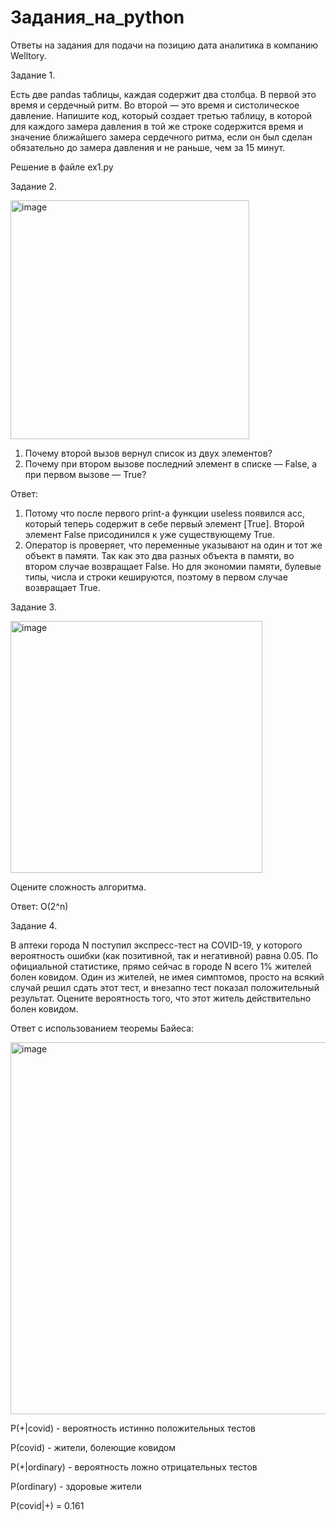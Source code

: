 # Задания_на_python
Ответы на задания для подачи на позицию дата аналитика в компанию Welltory.

Задание 1.

Есть две pandas таблицы, каждая содержит два столбца. В первой это время и сердечный ритм. Во второй — это время и систолическое давление.
Напишите код, который создает третью таблицу, в которой для каждого замера давления в той же строке содержится время и значение ближайшего замера сердечного ритма, если он был сделан обязательно до замера давления и не раньше, чем за 15 минут.

Решение в файле ex1.py

Задание 2.

<img width="382" alt="image" src="https://user-images.githubusercontent.com/69568898/202004085-1e88a1ad-55af-4f48-b8b4-d4e2117f14ab.png">

1. Почему второй вызов вернул список из двух элементов?
2. Почему при втором вызове последний элемент в списке — False, а при первом вызове — True?

Ответ:
1. Потому что после первого print-а функции useless появился acc, который теперь содержит в себе первый элемент [True]. Второй элемент False присодинился к уже существующему True.
2. Оператор is проверяет, что переменные указывают на один и тот же объект в памяти. Так как это два разных объекта в памяти, во втором случае возвращает False. Но для экономии памяти, булевыe типы, числа и строки кешируются, поэтому в первом случае возвращает True.

Задание 3.

<img width="403" alt="image" src="https://user-images.githubusercontent.com/69568898/202004526-7cc8db04-8549-4c5f-9e4f-81d280fec33b.png">

Оцените сложность алгоритма.

Ответ: O(2^n)

Задание 4.

В аптеки города N поступил экспресс-тест на COVID-19, у которого вероятность ошибки (как позитивной, так и негативной) равна 0.05. По официальной статистике, прямо сейчас в городе N всего 1% жителей болен ковидом. Один из жителей, не имея симптомов, просто на всякий случай решил сдать этот тест, и внезапно тест показал положительный результат. Оцените вероятность того, что этот житель действительно болен ковидом.

Ответ с использованием теоремы Байеса: 

<img width="595" alt="image" src="https://user-images.githubusercontent.com/69568898/202005671-18698e0b-70a0-4e0a-8701-bc00df1d051c.png">

P(+|covid) - вероятность истинно положительных тестов

Р(covid) - жители, болеющие ковидом

P(+|ordinary) - вероятность ложно отрицательных тестов

Р(ordinary) - здоровые жители

P(covid|+) = 0.161
